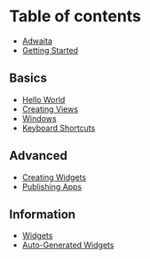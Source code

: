# Table of contents

* [Adwaita][1]
* [Getting Started][2]

## Basics

* [Hello World][3]
* [Creating Views][4]
* [Windows][5]
* [Keyboard Shortcuts][6]

## Advanced

* [Creating Widgets][7]
* [Publishing Apps](user-manual/Advanced/PublishingApps.md)

## Information

* [Widgets](user-manual/Information/Widgets.md)
* [Auto-Generated Widgets](user-manual/Information/AutoGeneratedWidgets.md)

[1]:	README.md
[2]:	user-manual/GettingStarted.md
[3]:	user-manual/Basics/HelloWorld.md
[4]:   user-manual/Basics/CreatingViews.md
[5]:   user-manual/Basics/Windows.md
[6]:   user-manual/Basics/KeyboardShortcuts.md
[7]:   user-manual/Advanced/CreatingWidgets.md
